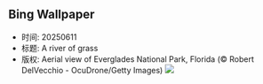 ## Bing Wallpaper
- 时间: 20250611
- 标题: A river of grass
- 版权: Aerial view of Everglades National Park, Florida (© Robert DelVecchio - OcuDrone/Getty Images)
![](https://cn.bing.com/th?id=OHR.AerialEverglades_EN-US9045585896_UHD.jpg&rf=LaDigue_UHD.jpg&pid=hp&w=3840&h=2160&rs=1&c=4)
